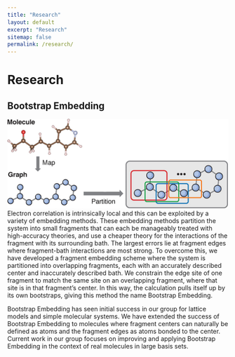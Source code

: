 ```yaml
---
title: "Research"
layout: default
excerpt: "Research"
sitemap: false
permalink: /research/
---
```


# Research

## Bootstrap Embedding
![be_picture](../images/research/bootstrap_pic.png)
Electron correlation is intrinsically local and this can be exploited by a variety of embedding methods. These embedding methods partition the system into small fragments that can each be manageably treated with high-accuracy theories, and use a cheaper theory for the interactions of the fragment with its surrounding bath. The largest errors lie at fragment edges where fragment-bath interactions are most strong. To overcome this, we have developed a fragment embedding scheme where the system is partitioned into overlapping fragments, each with an accurately described center and inaccurately described bath. We constrain the edge site of one fragment to match the same site on an overlapping fragment, where that site is in that fragment’s center. In this way, the calculation pulls itself up by its own bootstraps, giving this method the name Bootstrap Embedding.

Bootstrap Embedding has seen initial success in our group for lattice models and simple molecular systems. We have extended the success of Bootstrap Embedding to molecules where fragment centers can naturally be defined as atoms and the fragment edges as atoms bonded to the center. Current work in our group focuses on improving and applying Bootstrap Embedding in the context of real molecules in large basis sets.

